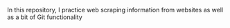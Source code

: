 In this repository, I practice web scraping information from websites as well as a bit of Git functionality
